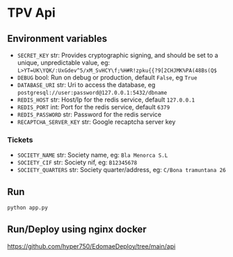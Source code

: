 # TPV Api

## Environment variables
- `SECRET_KEY` str: Provides cryptographic signing, and should be set to a unique, unpredictable value, eg: `L>YT=UK\YQK/:UxGdev^5/xM_SvHCY\f;%H#R!zpku{{?9[2CHJMK%PA(48Bs(Q$`
- `DEBUG` bool: Run on debug or production, default `False`, eg `True`
- `DATABASE_URI` str: Uri to access the database, eg `postgresql://user:password@127.0.0.1:5432/dbname`
- `REDIS_HOST` str: Host/Ip for the redis service, default `127.0.0.1`
- `REDIS_PORT` int: Port for the redis service, default `6379`
- `REDIS_PASSWORD` str: Password for the redis service
- `RECAPTCHA_SERVER_KEY` str: Google recaptcha server key

### Tickets
- `SOCIETY_NAME` str: Society name, eg: `Bla Menorca S.L`
- `SOCIETY_CIF` str: Society nif, eg: `B12345678`
- `SOCIETY_QUARTERS` str: Society quarter/address, eg: `C/Bona tramuntana 26`

## Run
```bash
python app.py
```

## Run/Deploy using nginx docker
https://github.com/hyper750/EdomaeDeploy/tree/main/api
